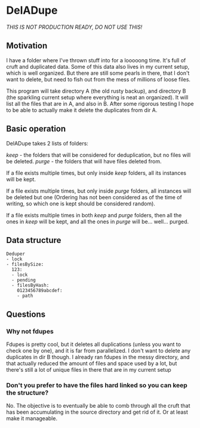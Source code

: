 # DelADupe

*THIS IS NOT PRODUCTION READY, DO NOT USE THIS!*

## Motivation
I have a folder where I've thrown stuff into for a looooong time.
It's full of cruft and duplicated data.
Some of this data also lives in my current setup, which is well organized.
But there are still some pearls in there, that I don't want to delete, but need to fish out from the mess of millions of loose files.

This program will take directory A (the old rusty backup), and directory B (the sparkling current setup where everything is neat an organized).
It will list all the files that are in A, and also in B.
After some rigorous testing I hope to be able to actually make it delete the duplicates from dir A.

## Basic operation
DelADupe takes 2 lists of folders:

*keep* - the folders that will be considered for deduplication, but no files will be deleted.
*purge* - the folders that will have files deleted from.

If a file exists multiple times, but only inside *keep* folders, all its instances will be kept.

If a file exists multiple times, but only inside *purge* folders, all instances will be deleted but one (Ordering has not been considered as of the time of writing, so which one is kept should be considered random).

If a file exists multiple times in both *keep* and *purge* folders, then all the ones in *keep* will be kept, and all the ones in *purge* will be... well... purged.

## Data structure
```
Deduper
- lock
- filesBySize:
  123:
  - lock
  - pending
  - filesByHash:
    0123456789abcdef:
    - path
```

## Questions

### Why not fdupes
Fdupes is pretty cool, but it deletes all duplications (unless you want to check one by one), and it is far from parallelized.
I don't want to delete any duplicates in dir B though.
I already ran fdupes in the messy directory, and that actually reduced the amount of files and space used by a lot, but there's still a lot of unique files in there that are in my current setup

### Don't you prefer to have the files hard linked so you can keep the structure?
No.
The objective is to eventually be able to comb through all the cruft that has been accumulating in the source directory and get rid of it.
Or at least make it manageable.
